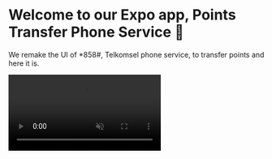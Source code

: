 # Welcome to our Expo app, Points Transfer Phone Service 👋

We remake the UI of *858#, Telkomsel phone service, to transfer points and here it is.

<video src="https://github.com/user-attachments/assets/bc8b1372-bcca-4ac2-af50-1050b0bf842b.mp4" data-canonical-src="https://github.com/user-attachments/assets/bc8b1372-bcca-4ac2-af50-1050b0bf842b.mp4" controls="controls" muted="muted" class="d-block rounded-bottom-2 width-fit" style="max-height:640px;">

If that don't satisfy your couriosity of our app consider downloading it on your Android phone by clicking this [link](https://expo.dev/accounts/ananda17gb/projects/credittransfer/builds/1ac75532-80e6-4e3e-9c70-fd28dc0cd52f)
